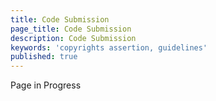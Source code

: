 ```yaml
---
title: Code Submission
page_title: Code Submission
description: Code Submission
keywords: 'copyrights assertion, guidelines'
published: true
---
```


Page in Progress
